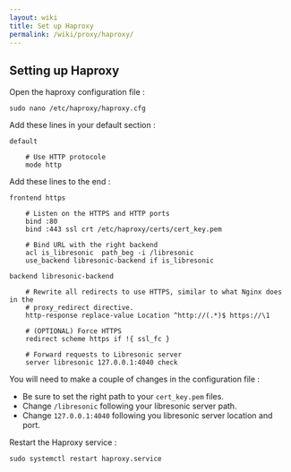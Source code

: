 ```yaml
---
layout: wiki
title: Set up Haproxy
permalink: /wiki/proxy/haproxy/
---
```

## Setting up Haproxy

Open the haproxy configuration file :
```
sudo nano /etc/haproxy/haproxy.cfg
```

Add these lines in your default section :

```haproxy
default

    # Use HTTP protocole
    mode http
```

Add these lines to the end :

```haproxy
frontend https

    # Listen on the HTTPS and HTTP ports
    bind :80
    bind :443 ssl crt /etc/haproxy/certs/cert_key.pem

    # Bind URL with the right backend
    acl is_libresonic  path_beg -i /libresonic
    use_backend libresonic-backend if is_libresonic

backend libresonic-backend

    # Rewrite all redirects to use HTTPS, similar to what Nginx does in the
    # proxy_redirect directive.
    http-response replace-value Location ^http://(.*)$ https://\1

    # (OPTIONAL) Force HTTPS
    redirect scheme https if !{ ssl_fc }

    # Forward requests to Libresonic server
    server libresonic 127.0.0.1:4040 check
```
You will need to make a couple of changes in the configuration file :
* Be sure to set the right path to your `cert_key.pem` files.
* Change `/libresonic` following your libresonic server path.
* Change `127.0.0.1:4040` following you libresonic server location and port.

Restart the Haproxy service :
```
sudo systemctl restart haproxy.service
```
